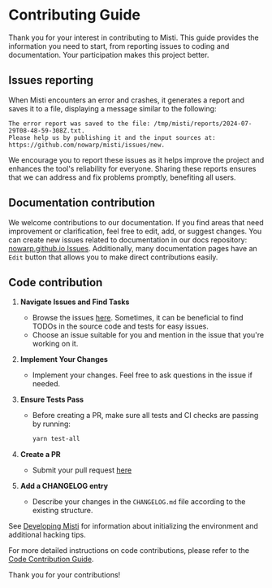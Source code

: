 # Contributing Guide

Thank you for your interest in contributing to Misti. This guide provides the information you need to start, from reporting issues to coding and documentation. Your participation makes this project better.

## Issues reporting
When Misti encounters an error and crashes, it generates a report and saves it to a file, displaying a message similar to the following:

```
The error report was saved to the file: /tmp/misti/reports/2024-07-29T08-48-59-308Z.txt.
Please help us by publishing it and the input sources at:
https://github.com/nowarp/misti/issues/new.
```

We encourage you to report these issues as it helps improve the project and enhances the tool's reliability for everyone. Sharing these reports ensures that we can address and fix problems promptly, benefiting all users.

## Documentation contribution

We welcome contributions to our documentation. If you find areas that need improvement or clarification, feel free to edit, add, or suggest changes. You can create new issues related to documentation in our docs repository: [nowarp.github.io Issues](https://github.com/nowarp/nowarp.github.io/issues). Additionally, many documentation pages have an `Edit` button that allows you to make direct contributions easily.

## Code contribution

1. **Navigate Issues and Find Tasks**
   - Browse the issues [here](https://github.com/nowarp/misti/issues). Sometimes, it can be beneficial to find TODOs in the source code and tests for easy issues.
   - Choose an issue suitable for you and mention in the issue that you're working on it.

2. **Implement Your Changes**
   - Implement your changes. Feel free to ask questions in the issue if needed.

3. **Ensure Tests Pass**
   - Before creating a PR, make sure all tests and CI checks are passing by running:
     ```bash
     yarn test-all
     ```

4. **Create a PR**
   - Submit your pull request [here](https://github.com/nowarp/misti/pulls)

5. **Add a CHANGELOG entry**
   - Describe your changes in the `CHANGELOG.md` file according to the existing structure.


See [Developing Misti](nowarp.github.io/docs/hacking/developing-misti.md) for information about initializing the environment and additional hacking tips.

For more detailed instructions on code contributions, please refer to the [Code Contribution Guide](https://nowarp.io/tools/misti/docs/hacking/contributing#code-contribution).

Thank you for your contributions!
